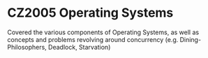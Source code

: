 # CZ2005 Operating Systems

Covered the various components of Operating Systems, as well as concepts and problems revolving around concurrency (e.g. Dining-Philosophers, Deadlock, Starvation)
